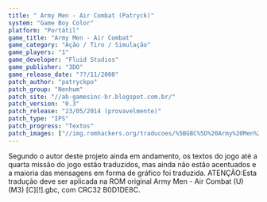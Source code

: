 ```yaml
---
title: " Army Men - Air Combat (Patryck)"
system: "Game Boy Color"
platform: "Portátil"
game_title: "Army Men - Air Combat"
game_category: "Ação / Tiro / Simulação"
game_players: "1"
game_developer: "Fluid Studios"
game_publisher: "3DO"
game_release_date: "??/11/2000"
patch_author: "patryckpo"
patch_group: "Nenhum"
patch_site: "//ab-gamesinc-br.blogspot.com.br/"
patch_version: "0.3"
patch_release: "23/05/2014 (provavelmente)"
patch_type: "IPS"
patch_progress: "Textos"
patch_images: ["//img.romhackers.org/traducoes/%5BGBC%5D%20Army%20Men%20-%20Air%20Combat%20-%20Patryck%20-%201.png","//img.romhackers.org/traducoes/%5BGBC%5D%20Army%20Men%20-%20Air%20Combat%20-%20Patryck%20-%202.png","//img.romhackers.org/traducoes/%5BGBC%5D%20Army%20Men%20-%20Air%20Combat%20-%20Patryck%20-%203.png"]
---
```

Segundo o autor deste projeto ainda em andamento, os textos do jogo até a quarta missão do jogo estão traduzidos, mas ainda não estão acentuados e a maioria das mensagens em forma de gráfico foi traduzida. ATENÇÃO:Esta tradução deve ser aplicada na ROM original Army Men - Air Combat (U) (M3) [C][!].gbc, com CRC32 B0D1DE8C.